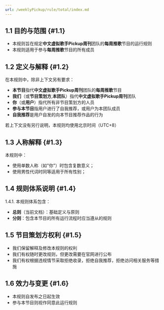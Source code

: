 ```yaml
---
url: /weeklyPickup/rule/total/index.md
---
```

## 1.1 目的与范围 {#1.1}

* 本规则旨在规定**中文虚拟歌手Pickup周刊**团队的**每周推歌**节目的运行规则
* 本规则适用于参与**每周推歌**节目的所有成员

## 1.2 定义与解释 {#1.2}

在本规则中，除非上下文另有要求：

* **本节目**指代**中文虚拟歌手Pickup周刊**团队的**每周推歌**节目
* **我们**（或**节目策划方**,**本团队**）指代**中文虚拟歌手Pickup周刊**团队
* **你**（或**用户**）指代所有非节目策划方的人员
* **参与本节目**指用户进行了自我推荐，或用户为本团队成员
* **自我推荐**是用户自发的向本节目推荐作品的行为

若上下文没有另行说明，本规则均使用北京时间（UTC+8）

## 1.3 人称解释 {#1.3}

本规则中：

* 使用单数人称（如"你"）时包含复数意义；
* 使用男性代词时同等适用于所有性别；

## 1.4 规则体系说明 {#1.4}

1.4.1. 本规则体系包含：

* **总则**（当前文档）：基础定义与原则
* **分则**：包含本节目的所有运行流程时应当遵从的规则

## 1.5 节目策划方权利 {#1.5}

* 我们保留解释及修改本规则的权利
* 我们有权随时更改规则，但更改需要在官网进行公布
* 我们有权根据违规情节采取拒绝收录，拒绝自我推荐，拒绝访问相关服务等措施

## 1.6 效力与变更 {#1.6}

* 本规则自发布之日起生效
* 参与本节目则视作同意此运行规则
